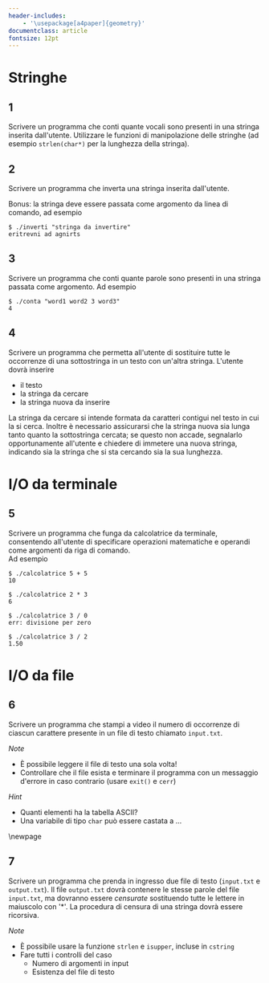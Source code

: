 ```yaml
---
header-includes:
    - '\usepackage[a4paper]{geometry}'
documentclass: article
fontsize: 12pt
---
```


# Stringhe

## 1

Scrivere un programma che conti quante vocali sono presenti in una stringa inserita dall'utente. Utilizzare le funzioni di manipolazione delle stringhe (ad esempio `strlen(char*)` per la lunghezza della stringa).

## 2

Scrivere un programma che inverta una stringa inserita dall'utente.

Bonus: la stringa deve essere passata come argomento da linea di comando, ad esempio

```{.sh}
$ ./inverti "stringa da invertire"
eritrevni ad agnirts
```

## 3

Scrivere un programma che conti quante parole sono presenti in una stringa passata come argomento. Ad esempio

```{.sh}
$ ./conta "word1 word2 3 word3"
4
```

## 4

Scrivere un programma che permetta all'utente di sostituire tutte le occorrenze di una sottostringa in un testo con un'altra stringa. L'utente dovrà inserire

- il testo
- la stringa da cercare
- la stringa nuova da inserire

La stringa da cercare si intende formata da caratteri contigui nel testo in cui la si cerca.
Inoltre è necessario assicurarsi che la stringa nuova sia lunga tanto quanto la sottostringa cercata; se questo non accade, segnalarlo opportunamente all'utente e chiedere di immetere una nuova stringa, indicando sia la stringa che si sta cercando sia la sua lunghezza.

# I/O da terminale

## 5

Scrivere un programma che funga da calcolatrice da terminale, consentendo all'utente di specificare operazioni matematiche e operandi come argomenti da riga di comando.  
Ad esempio

```{.sh}
$ ./calcolatrice 5 + 5
10

$ ./calcolatrice 2 * 3
6

$ ./calcolatrice 3 / 0
err: divisione per zero

$ ./calcolatrice 3 / 2
1.50
```

# I/O da file

## 6

Scrivere un programma che stampi a video il numero di occorrenze di ciascun carattere presente in un file di testo chiamato `input.txt`.

*Note*

- È possibile leggere il file di testo una sola volta!
- Controllare che il file esista e terminare il programma con un messaggio d'errore in caso contrario (usare `exit()` e `cerr`)

*Hint* 

- Quanti elementi ha la tabella ASCII?
- Una variabile di tipo `char` può essere castata a ...

\newpage

## 7

Scrivere un programma che prenda in ingresso due file di testo (`input.txt` e `output.txt`). Il file `output.txt` dovrà contenere le stesse parole del file `input.txt`, ma dovranno essere *censurate* sostituendo tutte le lettere in maiuscolo con '\*'. La procedura di censura di una stringa dovrà essere ricorsiva.

*Note*  

- È possibile usare la funzione `strlen` e `isupper`, incluse in `cstring`
- Fare tutti i controlli del caso
  - Numero di argomenti in input
  - Esistenza del file di testo

